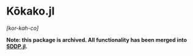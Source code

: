 # Kōkako.jl
*\[kor-kah-co\]*

__Note: this package is archived. All functionality has been merged into 
[SDDP.jl](https://github.com/odow/SDDP.jl).__
